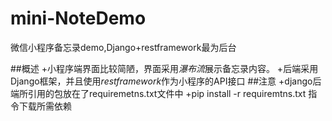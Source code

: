 # mini-NoteDemo
微信小程序备忘录demo,Django+restframework最为后台

##概述
+小程序端界面比较简陋，界面采用*瀑布流*展示备忘录内容。
+后端采用Django框架，并且使用*restframework*作为小程序的API接口
##注意
+django后端所引用的包放在了requiremetns.txt文件中
+pip install -r requiremtns.txt 指令下载所需依赖
